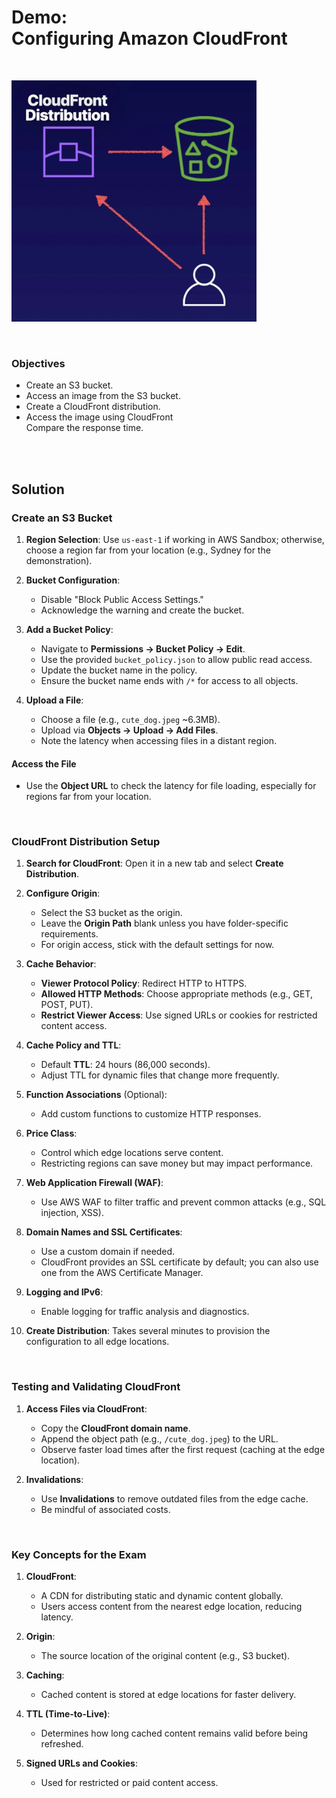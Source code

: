 # Demo:<br>Configuring Amazon CloudFront

<br>

![](../img/demo/7.11.CloudFront.png)

<br>

### Objectives
- Create an S3 bucket.
- Access an image from the S3 bucket.
- Create a CloudFront distribution.
- Access the image using CloudFront<br>Compare the response time.

<br><br>

## Solution
### **Create an S3 Bucket**
1. **Region Selection**: Use `us-east-1` if working in AWS Sandbox; otherwise, choose a region far from your location (e.g., Sydney for the demonstration).
2. **Bucket Configuration**:
   - Disable "Block Public Access Settings."
   - Acknowledge the warning and create the bucket.

3. **Add a Bucket Policy**:
   - Navigate to **Permissions → Bucket Policy → Edit**.
   - Use the provided `bucket_policy.json` to allow public read access.
   - Update the bucket name in the policy.
   - Ensure the bucket name ends with `/*` for access to all objects.

4. **Upload a File**:
   - Choose a file (e.g., `cute_dog.jpeg` ~6.3MB).
   - Upload via **Objects → Upload → Add Files**.
   - Note the latency when accessing files in a distant region.

#### **Access the File**
- Use the **Object URL** to check the latency for file loading, especially for regions far from your location.

<br>

### **CloudFront Distribution Setup**
1. **Search for CloudFront**: Open it in a new tab and select **Create Distribution**.
2. **Configure Origin**:
   - Select the S3 bucket as the origin.
   - Leave the **Origin Path** blank unless you have folder-specific requirements.
   - For origin access, stick with the default settings for now.

3. **Cache Behavior**:
   - **Viewer Protocol Policy**: Redirect HTTP to HTTPS.
   - **Allowed HTTP Methods**: Choose appropriate methods (e.g., GET, POST, PUT).
   - **Restrict Viewer Access**: Use signed URLs or cookies for restricted content access.

4. **Cache Policy and TTL**:
   - Default **TTL**: 24 hours (86,000 seconds).
   - Adjust TTL for dynamic files that change more frequently.

5. **Function Associations** (Optional):
   - Add custom functions to customize HTTP responses.

6. **Price Class**:
   - Control which edge locations serve content. 
   - Restricting regions can save money but may impact performance.

7. **Web Application Firewall (WAF)**:
   - Use AWS WAF to filter traffic and prevent common attacks (e.g., SQL injection, XSS).

8. **Domain Names and SSL Certificates**:
   - Use a custom domain if needed.
   - CloudFront provides an SSL certificate by default; you can also use one from the AWS Certificate Manager.

9. **Logging and IPv6**:
   - Enable logging for traffic analysis and diagnostics.

10. **Create Distribution**: Takes several minutes to provision the configuration to all edge locations.

<br>

### **Testing and Validating CloudFront**
1. **Access Files via CloudFront**:
   - Copy the **CloudFront domain name**.
   - Append the object path (e.g., `/cute_dog.jpeg`) to the URL.
   - Observe faster load times after the first request (caching at the edge location).

2. **Invalidations**:
   - Use **Invalidations** to remove outdated files from the edge cache.
   - Be mindful of associated costs.

<br>

### **Key Concepts for the Exam**
1. **CloudFront**:
   - A CDN for distributing static and dynamic content globally.
   - Users access content from the nearest edge location, reducing latency.

2. **Origin**:
   - The source location of the original content (e.g., S3 bucket).

3. **Caching**:
   - Cached content is stored at edge locations for faster delivery.

4. **TTL (Time-to-Live)**:
   - Determines how long cached content remains valid before being refreshed.

5. **Signed URLs and Cookies**:
   - Used for restricted or paid content access.

